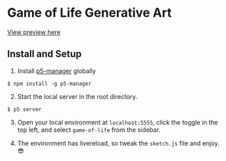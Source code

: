 # Game of Life Generative Art

[View preview here](https://dorgtech.github.io/game-of-life-nft/docs)
 
## Install and Setup
1. Install [p5-manager](https://github.com/chiunhau/p5-manager) globally

```
$ npm install -g p5-manager
```

2. Start the local server in the root directory.

```
$ p5 server
```

3. Open your local environment at `localhost:5555`, click the toggle in the top left, and select `game-of-life` from the sidebar.

4. The environment has livereload, so tweak the `sketch.js` file and enjoy. 😎

